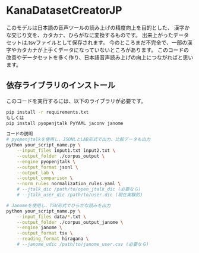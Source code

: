 # KanaDatasetCreatorJP
このモデルは日本語の音声ツールの読み上げの精度向上を目的とした、
漢字かな交じり文を、カタカナ、ひらがなに変換するものです。
出来上がったデータセットは.tsvファイルとして保存されます。
今のところまだ不完全で、一部の漢字やカタカナが上手くデータになっていないところがあります。
このコードの改善やデータセットを多く作り、日本語音声読み上げの向上につながればと思います。

## 依存ライブラリのインストール

このコードを実行するには、以下のライブラリが必要です。

```bash
pip install -r requirements.txt
もしくは
pip install pyopenjtalk PyYAML jaconv janome

コードの説明
# pyopenjtalkを使用し、JSONLとLAB形式で出力、比較データも出力
python your_script_name.py \
    --input_files input1.txt input2.txt \
    --output_folder ./corpus_output \
    --engine pyopenjtalk \
    --output_format jsonl \
    --output_lab \
    --output_comparison \
    --norm_rules normalization_rules.yaml \
    # --jtalk_dic /path/to/open_jtalk_dic (必要なら)
    # --jtalk_user_dic /path/to/user.dic (現在実験的)

# Janomeを使用し、TSV形式でひらがな読みを出力
python your_script_name.py \
    --input_files data/*.txt \
    --output_folder ./corpus_output_janome \
    --engine janome \
    --output_format tsv \
    --reading_format hiragana \
    # --janome_udic /path/to/janome_user.csv (必要なら)
